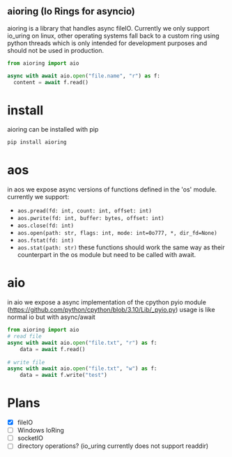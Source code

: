 ## aioring (Io Rings for asyncio)

aioring is a library that handles async fileIO.
Currently we only support io_uring on linux, other operating systems fall back to a custom ring using python threads which is only intended for development purposes and should not be used in production.


```python
from aioring import aio

async with await aio.open("file.name", "r") as f:
  content = await f.read()
```

# install
aioring can be installed with pip 
```sh
pip install aioring
```

# aos
in aos we expose async versions of functions defined in the 'os' module.
currently we support:
* `aos.pread(fd: int, count: int, offset: int)`
* `aos.pwrite(fd: int, buffer: bytes, offset: int)`
* `aos.close(fd: int)`
* `aos.open(path: str, flags: int, mode: int=0o777, *, dir_fd=None)`
* `aos.fstat(fd: int)`
* `aos.stat(path: str)`
these functions should work the same way as their counterpart in the os module but need to be called with await.

# aio
in aio we expose a async implementation of the cpython pyio module (https://github.com/python/cpython/blob/3.10/Lib/_pyio.py)
usage is like normal io but with async/await
```python
from aioring import aio
# read file
async with await aio.open("file.txt", "r") as f:
    data = await f.read()
    
# write file
async with await aio.open("file.txt", "w") as f:
    data = await f.write("test")
```

# Plans
* [X] fileIO
* [ ] Windows IoRing
* [ ] socketIO
* [ ] directory operations? (io_uring currently does not support readdir)
